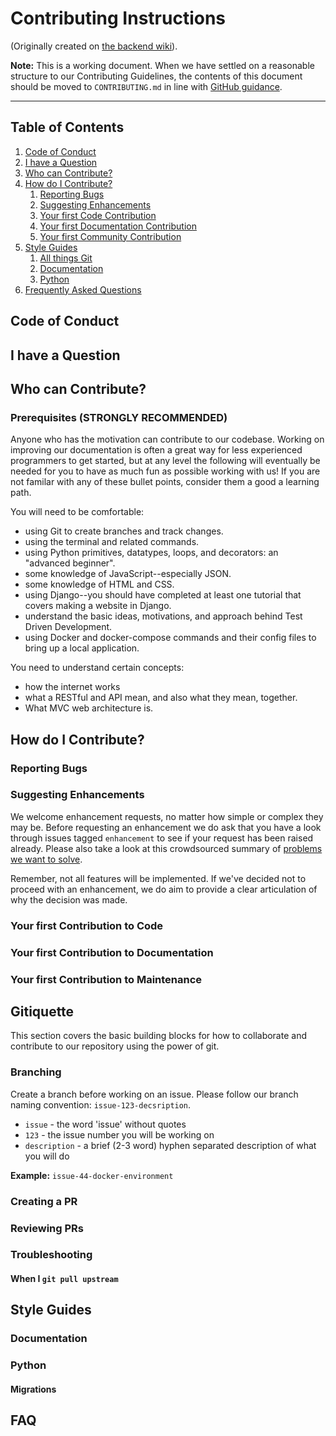 # Contributing Instructions
(Originally created on [the backend wiki](https://github.com/codebuddies/backend/wiki/Contribution-Instructions#reviewing-prs)).

**Note:** This is a working document. When we have settled on a reasonable structure to our Contributing Guidelines, the contents of this document should be moved to `CONTRIBUTING.md` in line with [GitHub guidance](https://help.github.com/en/github/building-a-strong-community/setting-guidelines-for-repository-contributors).

***

## Table of Contents

1. [Code of Conduct](#code-of-conduct)
2. [I have a Question](#i-have-a-question)
3. [Who can Contribute?](#who-can-contribute)
4. [How do I Contribute?](#how-do-i-contribute)
   1. [Reporting Bugs](#reporting-bugs)
   2. [Suggesting Enhancements](#suggesting-enhancements)
   3. [Your first Code Contribution](#your-first-code-contribution)
   4. [Your first Documentation Contribution](#your-first-documentation-contribution)
   5. [Your first Community Contribution](#your-first-community-contribution)
5. [Style Guides](#style-guides)
   1. [All things Git](#all-things-git)
   2. [Documentation](#documentation)
   3. [Python](#python)
6. [Frequently Asked Questions](#FAQ)

## Code of Conduct

## I have a Question

## Who can Contribute?
### Prerequisites (STRONGLY RECOMMENDED)
Anyone who has the motivation can contribute to our codebase. Working on improving our documentation is often a great way for less experienced programmers to get started, but at any level the following will eventually be needed for you to have as much fun as possible working with us! If you are not familar with any of these bullet points, consider them a good a learning path.

You will need to be comfortable: 
- using Git to create branches and track changes.
- using the terminal and related commands.
- using Python primitives, datatypes, loops, and decorators: an "advanced beginner". 
- some knowledge of JavaScript--especially JSON.
- some knowledge of HTML and CSS.
- using Django--you should have completed at least one tutorial that covers making a website in Django.
- understand the basic ideas, motivations, and approach behind Test Driven Development. 
- using Docker and docker-compose commands and their config files to bring up a local application.


You need to understand certain concepts: 
- how the internet works
- what a RESTful and API mean, and also what they mean, together.
- What MVC web architecture is.

## How do I Contribute?

### Reporting Bugs

### Suggesting Enhancements

We welcome enhancement requests, no matter how simple or complex they may be. Before requesting an enhancement we do ask that you have a look through issues tagged `enhancement` to see if your request has been raised already. Please also take a look at this crowdsourced summary of [problems we want to solve](https://pad.riseup.net/p/BecKdThFsevRmmG_tqFa-keep).

Remember, not all features will be implemented. If we've decided not to proceed with an enhancement, we do aim to provide a clear articulation of why the decision was made.

### Your first Contribution to Code

### Your first Contribution to Documentation

### Your first Contribution to Maintenance

## Gitiquette
This section covers the basic building blocks for how to collaborate and contribute to our repository using the power of git.

### Branching

Create a branch before working on an issue. Please follow our branch naming convention: `issue-123-decsription`.

* `issue` - the word 'issue' without quotes
* `123` - the issue number you will be working on
* `description` - a brief (2-3 word) hyphen separated description of what you will do

**Example:** `issue-44-docker-environment`

### Creating a PR

### Reviewing PRs

### Troubleshooting
#### When I `git pull upstream` 


## Style Guides

### Documentation

### Python

#### Migrations

## FAQ